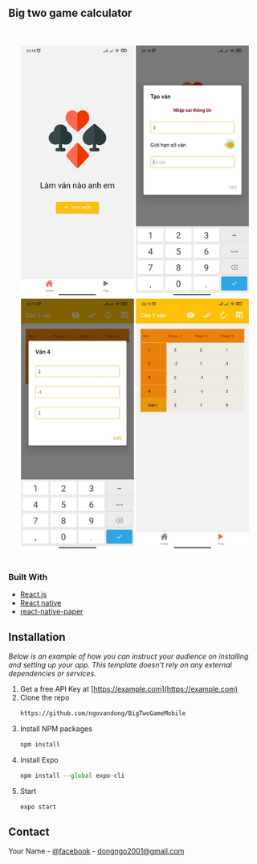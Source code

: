 

## Big two game calculator

<div align="center" >
  <br/>
  <br/>
  <img src="https://github.com/ngovandong/BigTwoGameMobile/blob/main/img/1.jpg" height="500" width="auto" />
  <img src="https://github.com/ngovandong/BigTwoGameMobile/blob/main/img/2.jpg" height="500" width="auto" />
  <img src="https://github.com/ngovandong/BigTwoGameMobile/blob/main/img/3.jpg" height="500" width="auto" />
  <img src="https://github.com/ngovandong/BigTwoGameMobile/blob/main/img/4.jpg" height="500" width="auto" />
  <br/>
  <br/>
</div>

### Built With

* [React.js](https://reactjs.org/)
* [React native](https://nextjs.org/)
* [react-native-paper](https://callstack.github.io/react-native-paper/index.html)


## Installation

_Below is an example of how you can instruct your audience on installing and setting up your app. This template doesn't rely on any external dependencies or services._

1. Get a free API Key at [https://example.com](https://example.com)
2. Clone the repo
   ```sh
   https://github.com/ngovandong/BigTwoGameMobile
   ```
3. Install NPM packages
   ```sh
   npm install
   ```
4. Install Expo 
   ```js
   npm install --global expo-cli
   ```
5. Start
   ```js
   expo start
   ```



<!-- CONTACT -->
## Contact

Your Name - [@facebook](https://www.facebook.com/dongngo2k1) - dongngo2001@gmail.com



